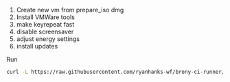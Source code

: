 1. Create new vm from prepare_iso dmg
2. Install VMWare tools
3. make keyrepeat fast
4. disable screensaver
5. adjust energy settings
6. install updates


Run
```sh
curl -L https://raw.githubusercontent.com/ryanhanks-wf/brony-ci-runner/master/bootstrap.sh > install.sh ; source install.sh
```
